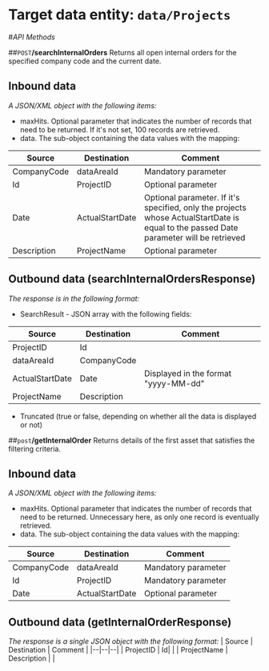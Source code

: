# Target data entity: `data/Projects`

#_API Methods_

##`POST`**/searchInternalOrders**
Returns all open internal orders for the specified company code and the current date.

## Inbound data

_A JSON/XML object with the following items:_
- maxHits. Optional parameter that indicates the number of records that need to be returned. If it's not set, 100 records are retrieved.
- data. The sub-object containing the data values with the mapping:

| Source | Destination | Comment |
|--|--|--|
| CompanyCode | dataAreaId | Mandatory parameter |
| Id | ProjectID | Optional parameter |
| Date | ActualStartDate | Optional parameter. If it's specified, only the projects whose ActualStartDate is equal to the passed Date parameter will be retrieved |
| Description | ProjectName | Optional parameter |

## Outbound data (searchInternalOrdersResponse)
_The response is in the following format:_
- SearchResult - JSON array with the following fields:

| Source | Destination | Comment |
|--|--|--|
| ProjectID | Id| |
| dataAreaId | CompanyCode |
| ActualStartDate | Date | Displayed in the format "yyyy-MM-dd" | 
| ProjectName | Description | |
- Truncated (true or false, depending on whether all the data is displayed or not)

##`post`**/getInternalOrder**
Returns details of the first asset that satisfies the filtering criteria.
## Inbound data
_A JSON/XML object with the following items:_
- maxHits. Optional parameter that indicates the number of records that need to be returned. Unnecessary here, as only one record is eventually retrieved.
- data. The sub-object containing the data values with the mapping:

| Source | Destination | Comment |
|--|--|--|
| CompanyCode | dataAreaId | Mandatory parameter |
| Id | ProjectID | Mandatory parameter |
| Date | ActualStartDate | Optional parameter |

## Outbound data (getInternalOrderResponse)
_The response is a single JSON object with the following format:_
| Source | Destination | Comment |
|--|--|--|
| ProjectID | Id| |
| ProjectName | Description | |

